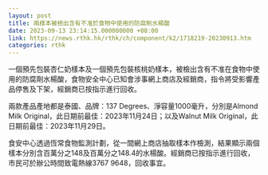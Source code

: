 ```yaml
---
layout: post
title: 兩樣本被檢出含有不准於食物中使用的防腐劑水楊酸
date: 2023-09-13 23:14:15.000000000 +08:00
link: https://news.rthk.hk/rthk/ch/component/k2/1718219-20230913.htm
categories: rthk
---
```


一個預先包裝杏仁奶樣本及一個預先包裝核桃奶樣本，被檢出含有不准在食物中使用的防腐劑水楊酸，食物安全中心已知會涉事網上商店及經銷商，指令將受影響產品停售及下架，經銷商已按指示進行回收。

兩款產品產地都是泰國、品牌：137 Degrees、淨容量1000毫升，分別是Almond Milk Original，此日期前最佳：2023年11月24日；以及Walnut Milk Original，此日期前最佳：2023年11月29日。
 
食安中心透過恆常食物監測計劃，從一間網上商店抽取樣本作檢測，結果顯示兩個樣本分別含百萬分之148及百萬分之148.4的水楊酸。經銷商已按指示進行回收，市民可於辦公時間致電熱線3767 9648，回收事宜。
